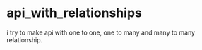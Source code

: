 # api_with_relationships
i try to make api with one to one, one to many and many to many relationship.
